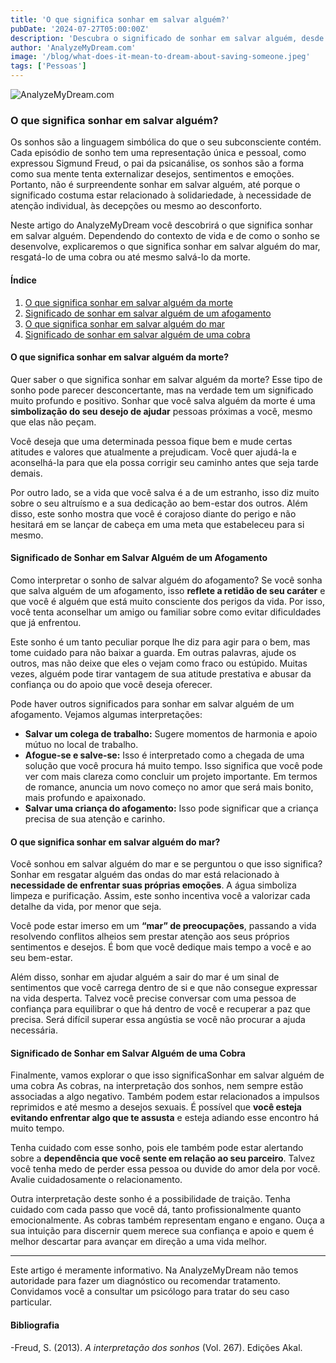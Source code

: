 ```yaml
---
title: 'O que significa sonhar em salvar alguém?'
pubDate: '2024-07-27T05:00:00Z'
description: 'Descubra o significado de sonhar em salvar alguém, desde salvá-lo da morte até resgatá-lo de uma cobra.'
author: 'AnalyzeMyDream.com'
image: '/blog/what-does-it-mean-to-dream-about-saving-someone.jpeg'
tags: ['Pessoas']
---
```


![AnalyzeMyDream.com](/blog/what-does-it-mean-to-dream-about-saving-someone.jpeg)

### O que significa sonhar em salvar alguém?

Os sonhos são a linguagem simbólica do que o seu subconsciente contém. Cada episódio de sonho tem uma representação única e pessoal, como expressou Sigmund Freud, o pai da psicanálise, os sonhos são a forma como sua mente tenta externalizar desejos, sentimentos e emoções. Portanto, não é surpreendente sonhar em salvar alguém, até porque o significado costuma estar relacionado à solidariedade, à necessidade de atenção individual, às decepções ou mesmo ao desconforto.

Neste artigo do AnalyzeMyDream você descobrirá o que significa sonhar em salvar alguém. Dependendo do contexto de vida e de como o sonho se desenvolve, explicaremos o que significa sonhar em salvar alguém do mar, resgatá-lo de uma cobra ou até mesmo salvá-lo da morte.

#### Índice

1. [O que significa sonhar em salvar alguém da morte](#o-que-significa-sonhar-em-salvar-alguém-da-morte)
2. [Significado de sonhar em salvar alguém de um afogamento](#significado-de-sonhar-em-salvar-alguém-de-afogamento)
3. [O que significa sonhar em salvar alguém do mar](#o-que-significa-sonhar-em-salvar-alguém-do-mar)
4. [Significado de sonhar em salvar alguém de uma cobra](#significado-de-sonhar-em-salvar-alguém-de-uma-cobra)

#### O que significa sonhar em salvar alguém da morte?

Quer saber o que significa sonhar em salvar alguém da morte? Esse tipo de sonho pode parecer desconcertante, mas na verdade tem um significado muito profundo e positivo. Sonhar que você salva alguém da morte é uma **simbolização do seu desejo de ajudar** pessoas próximas a você, mesmo que elas não peçam.

Você deseja que uma determinada pessoa fique bem e mude certas atitudes e valores que atualmente a prejudicam. Você quer ajudá-la e aconselhá-la para que ela possa corrigir seu caminho antes que seja tarde demais.

Por outro lado, se a vida que você salva é a de um estranho, isso diz muito sobre o seu altruísmo e a sua dedicação ao bem-estar dos outros. Além disso, este sonho mostra que você é corajoso diante do perigo e não hesitará em se lançar de cabeça em uma meta que estabeleceu para si mesmo.

#### Significado de Sonhar em Salvar Alguém de um Afogamento

Como interpretar o sonho de salvar alguém do afogamento? Se você sonha que salva alguém de um afogamento, isso **reflete a retidão de seu caráter** e que você é alguém que está muito consciente dos perigos da vida. Por isso, você tenta aconselhar um amigo ou familiar sobre como evitar dificuldades que já enfrentou.

Este sonho é um tanto peculiar porque lhe diz para agir para o bem, mas tome cuidado para não baixar a guarda. Em outras palavras, ajude os outros, mas não deixe que eles o vejam como fraco ou estúpido. Muitas vezes, alguém pode tirar vantagem de sua atitude prestativa e abusar da confiança ou do apoio que você deseja oferecer.

Pode haver outros significados para sonhar em salvar alguém de um afogamento. Vejamos algumas interpretações:
- **Salvar um colega de trabalho:** Sugere momentos de harmonia e apoio mútuo no local de trabalho.
- **Afogue-se e salve-se:** Isso é interpretado como a chegada de uma solução que você procura há muito tempo. Isso significa que você pode ver com mais clareza como concluir um projeto importante. Em termos de romance, anuncia um novo começo no amor que será mais bonito, mais profundo e apaixonado.
- **Salvar uma criança do afogamento:** Isso pode significar que a criança precisa de sua atenção e carinho.

#### O que significa sonhar em salvar alguém do mar?

Você sonhou em salvar alguém do mar e se perguntou o que isso significa? Sonhar em resgatar alguém das ondas do mar está relacionado à **necessidade de enfrentar suas próprias emoções**. A água simboliza limpeza e purificação. Assim, este sonho incentiva você a valorizar cada detalhe da vida, por menor que seja.

Você pode estar imerso em um **“mar” de preocupações**, passando a vida resolvendo conflitos alheios sem prestar atenção aos seus próprios sentimentos e desejos. É bom que você dedique mais tempo a você e ao seu bem-estar.

Além disso, sonhar em ajudar alguém a sair do mar é um sinal de sentimentos que você carrega dentro de si e que não consegue expressar na vida desperta. Talvez você precise conversar com uma pessoa de confiança para equilibrar o que há dentro de você e recuperar a paz que precisa. Será difícil superar essa angústia se você não procurar a ajuda necessária.

#### Significado de Sonhar em Salvar Alguém de uma Cobra

Finalmente, vamos explorar o que isso significaSonhar em salvar alguém de uma cobra As cobras, na interpretação dos sonhos, nem sempre estão associadas a algo negativo. Também podem estar relacionados a impulsos reprimidos e até mesmo a desejos sexuais. É possível que **você esteja evitando enfrentar algo que te assusta** e esteja adiando esse encontro há muito tempo.

Tenha cuidado com esse sonho, pois ele também pode estar alertando sobre a **dependência que você sente em relação ao seu parceiro**. Talvez você tenha medo de perder essa pessoa ou duvide do amor dela por você. Avalie cuidadosamente o relacionamento.

Outra interpretação deste sonho é a possibilidade de traição. Tenha cuidado com cada passo que você dá, tanto profissionalmente quanto emocionalmente. As cobras também representam engano e engano. Ouça a sua intuição para discernir quem merece sua confiança e apoio e quem é melhor descartar para avançar em direção a uma vida melhor.

---

Este artigo é meramente informativo. Na AnalyzeMyDream não temos autoridade para fazer um diagnóstico ou recomendar tratamento. Convidamos você a consultar um psicólogo para tratar do seu caso particular.

#### Bibliografia

-Freud, S. (2013). *A interpretação dos sonhos* (Vol. 267). Edições Akal.